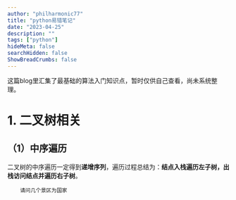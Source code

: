 ```yaml
---
author: "philharmonic77"
title: "python易错笔记"
date: "2023-04-25"
description: ""
tags: ["python"]
hideMeta: false
searchHidden: false
ShowBreadCrumbs: false
---
```


这篇blog里汇集了最基础的算法入门知识点，暂时仅供自己查看，尚未系统整理。   

# 1. 二叉树相关
## （1）中序遍历
二叉树的中序遍历一定得到**递增序列**，遍历过程总结为：**结点入栈遍历左子树，出栈访问结点并遍历右子树**。







        请问几个景区为国家